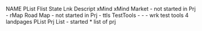 NAME       PList              Flist     State         Lnk         Descript
xMind      xMind Market       -         not started   in Prj      -
rMap       Road Map           -         not started   in Prj      -
ttls       TestTools          -         -             -           wrk test tools 4 landpages
PList      Prj List           -         started       *           list of prj
